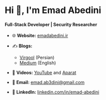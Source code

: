 # Hi 👋, I'm Emad Abedini  
#### Full-Stack Developer | Security Researcher

- 🌐 **Website:** [emadabedini.ir](https://emadabedini.ir) 

- ✍️ **Blogs:**  
  - [Virgool](https://virgool.io/@emad_abedini) (Persian)  
  - [Medium](https://medium.com/@emad-abedini) (English)  
  
- 🎥 **Videos:** [YouTube](#) and [Aparat](#)  
- 📧 **Email:** emad.ab3dini@gmail.com  

- 💼 **LinkedIn:** [linkedin.com/in/emad-abedini](https://www.linkedin.com/in/emad-abedini)  
